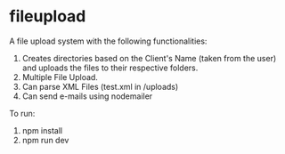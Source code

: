 # fileupload

A file upload system with the following functionalities:

1. Creates directories based on the Client's Name (taken from the user) and uploads the files to their respective folders.
2. Multiple File Upload.
3. Can parse XML Files (test.xml in /uploads)
4. Can send e-mails using nodemailer


To run:

1. npm install
2. npm run dev
